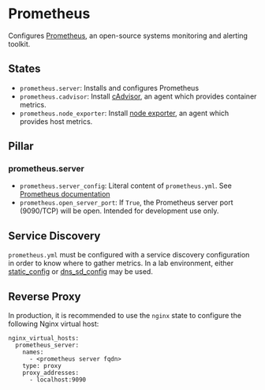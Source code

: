 # Prometheus

Configures [Prometheus](https://prometheus.io/), an open-source systems monitoring and alerting toolkit.

## States

- `prometheus.server`: Installs and configures Prometheus
- `prometheus.cadvisor`: Install [cAdvisor](https://github.com/google/cadvisor), an agent which provides container metrics.
- `prometheus.node_exporter`: Install [node exporter](https://github.com/prometheus/node_exporter), an agent which provides host metrics.

## Pillar

### prometheus.server

- `prometheus.server_config`: Literal content of `prometheus.yml`. See [Prometheus documentation](https://prometheus.io/docs/operating/configuration/)
- `prometheus.open_server_port`: If `True`, the Prometheus server port (9090/TCP) will be open. Intended for development use only.

## Service Discovery

`prometheus.yml` must be configured with a service discovery configuration in order to know where to gather metrics. In a lab environment, either [static_config](https://prometheus.io/docs/operating/configuration/#<static_config>) or [dns_sd_config](https://prometheus.io/docs/operating/configuration/#<dns_sd_config>) may be used.

## Reverse Proxy

In production, it is recommended to use the `nginx` state to configure the following Nginx virtual host:

```
nginx_virtual_hosts:
  prometheus_server:
    names:
      - <prometheus server fqdn>
    type: proxy
    proxy_addresses:
      - localhost:9090
```
